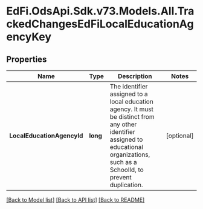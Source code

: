 # EdFi.OdsApi.Sdk.v73.Models.All.TrackedChangesEdFiLocalEducationAgencyKey

## Properties

Name | Type | Description | Notes
------------ | ------------- | ------------- | -------------
**LocalEducationAgencyId** | **long** | The identifier assigned to a local education agency. It must be distinct from any other identifier assigned to educational organizations, such as a SchoolId, to prevent duplication. | [optional] 

[[Back to Model list]](../../README.md#documentation-for-models) [[Back to API list]](../../README.md#documentation-for-api-endpoints) [[Back to README]](../../README.md)

